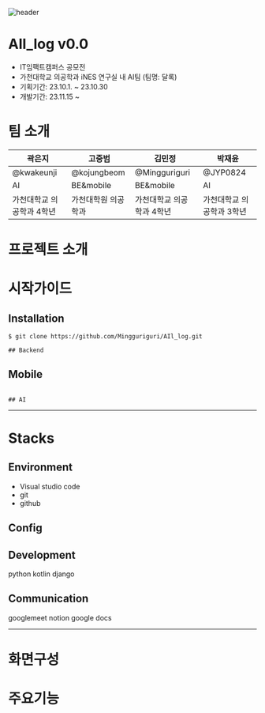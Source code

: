 ![header](https://capsule-render.vercel.app/api?type=waving&color=auto&height=300&section=header&text=AIl_log&fontSize=90)
# AIl_log v0.0

- IT임팩트캠퍼스 공모전  
- 가천대학교 의공학과 iNES 연구실 내 AI팀 (팀명: 달록)  
- 기획기간: 23.10.1. ~ 23.10.30   
- 개발기간: 23.11.15 ~   

# 팀 소개
|곽은지|고중범|김민정|박재윤|
|------|---|---|---|
|@kwakeunji|@kojungbeom|@Mingguriguri|@JYP0824|
|AI|BE&mobile|BE&mobile|AI|
|가천대학교 의공학과 4학년|가천대학원 의공학과|가천대학교 의공학과 4학년|가천대학교 의공학과 3학년|

# 프로젝트 소개
# 시작가이드
## Installation
```
$ git clone https://github.com/Mingguriguri/AIl_log.git

## Backend
```

## Mobile
```

## AI
```

---

# Stacks
## Environment
- Visual studio code
- git
- github

## Config

## Development
python  kotlin  django  

## Communication
googlemeet  notion  google docs

---
# 화면구성

# 주요기능
